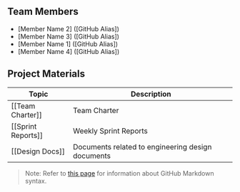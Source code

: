 ## Team Members

- [Member Name 2] ([GitHub Alias])
- [Member Name 3] ([GitHub Alias])
- [Member Name 1] ([GitHub Alias])
- [Member Name 4] ([GitHub Alias])

## Project Materials

| Topic                    | Description                                                  |
| ------------------------ | ------------------------------------------------------------ |
| [[Team Charter]]         | Team Charter                                                 |
| [[Sprint Reports]]       | Weekly Sprint Reports                                        |
| [[Design Docs]]          | Documents related to engineering design documents            |

> Note: Refer to [this page](https://github.com/adam-p/markdown-here/wiki/Markdown-Cheatsheet) for information about GitHub Markdown syntax. 